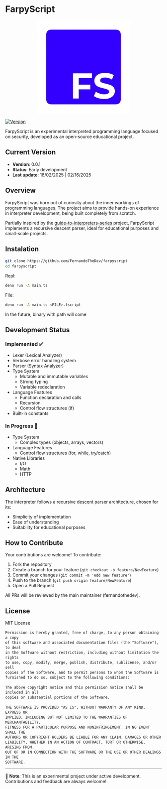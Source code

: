 # FarpyScript

<div align="center">
 <img src="/images/logo.png" width="300" height="300">
</div>

[![Version](https://img.shields.io/badge/version-0.0.1-blue.svg)](https://github.com/your-username/farpyscript)

FarpyScript is an experimental interpreted programming language focused on security, developed as an open-source educational project.

## Current Version

- **Version**: 0.0.1  
- **Status**: Early development  
- **Last update**: 16/02/2025 | 02/16/2025

## Overview

FarpyScript was born out of curiosity about the inner workings of programming languages. The project aims to provide hands-on experience in interpreter development, being built completely from scratch.

Partially inspired by the [guide-to-interpreters-series](https://github.com/tlaceby/guide-to-interpreters-series) project, FarpyScript implements a recursive descent parser, ideal for educational purposes and small-scale projects.

## Instalation

```bash
git clone https://github.com/FernandoTheDev/farpyscript
cd farpyscript
```

Repl:

```bash
deno run -A main.ts
```

File:

```bash
deno run -A main.ts <FILE>.fscript
```

In the future, binary with path will come

## Development Status

### Implemented ✅

- Lexer (Lexical Analyzer)  
- Verbose error handling system  
- Parser (Syntax Analyzer)
- Type System  
  - Mutable and immutable variables  
  - Strong typing  
  - Variable redeclaration
- Language Features  
  - Function declaration and calls  
  - Recursion  
  - Control flow structures (if)  
- Built-in constants  

### In Progress 🚧 
  
- Type System  
  - Complex types (objects, arrays, vectors)  
- Language Features  
  - Control flow structures (for, while, try/catch)  
- Native Libraries  
  - I/O  
  - Math  
  - HTTP  

## Architecture

The interpreter follows a recursive descent parser architecture, chosen for its:  

- Simplicity of implementation  
- Ease of understanding  
- Suitability for educational purposes  

## How to Contribute

Your contributions are welcome! To contribute:  

1. Fork the repository  
2. Create a branch for your feature (`git checkout -b feature/NewFeature`)  
3. Commit your changes (`git commit -m 'Add new feature'`)  
4. Push to the branch (`git push origin feature/NewFeature`)  
5. Open a Pull Request  

All PRs will be reviewed by the main maintainer (fernandothedev).  

## License

MIT License

``` 
Permission is hereby granted, free of charge, to any person obtaining a copy
of this software and associated documentation files (the "Software"), to deal
in the Software without restriction, including without limitation the rights
to use, copy, modify, merge, publish, distribute, sublicense, and/or sell
copies of the Software, and to permit persons to whom the Software is
furnished to do so, subject to the following conditions:

The above copyright notice and this permission notice shall be included in all
copies or substantial portions of the Software.

THE SOFTWARE IS PROVIDED "AS IS", WITHOUT WARRANTY OF ANY KIND, EXPRESS OR
IMPLIED, INCLUDING BUT NOT LIMITED TO THE WARRANTIES OF MERCHANTABILITY,
FITNESS FOR A PARTICULAR PURPOSE AND NONINFRINGEMENT. IN NO EVENT SHALL THE
AUTHORS OR COPYRIGHT HOLDERS BE LIABLE FOR ANY CLAIM, DAMAGES OR OTHER
LIABILITY, WHETHER IN AN ACTION OF CONTRACT, TORT OR OTHERWISE, ARISING FROM,
OUT OF OR IN CONNECTION WITH THE SOFTWARE OR THE USE OR OTHER DEALINGS IN THE
SOFTWARE.
```

---

📝 **Note**: This is an experimental project under active development. Contributions and feedback are always welcome!
